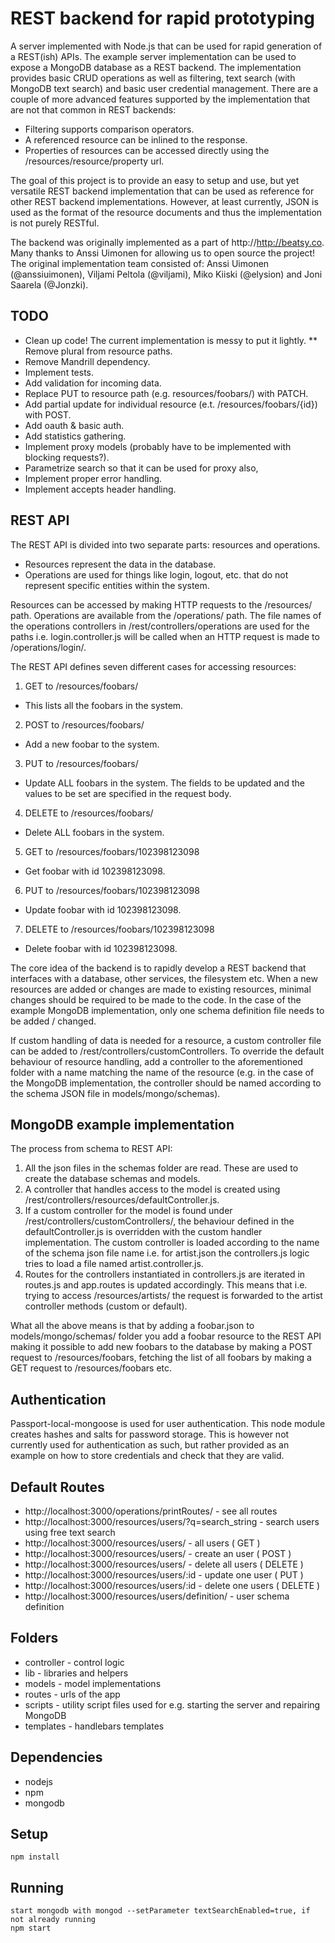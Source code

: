 # REST backend for rapid prototyping

A server implemented with Node.js that can be used for rapid generation of a REST(ish) APIs. The example server
implementation can be used to expose a MongoDB database as a REST backend. The implementation provides basic CRUD
operations as well as filtering, text search (with MongoDB text search) and basic user credential management. There
are a couple of more advanced features supported by the implementation that are not that common in REST backends:

* Filtering supports comparison operators.
* A referenced resource can be inlined to the response.
* Properties of resources can be accessed directly using the /resources/resource/property url.

The goal of this project is to provide an easy to setup and use, but yet versatile REST backend implementation that
can be used as reference for other REST backend implementations. However, at least currently, JSON is used as the
format of the resource documents and thus the implementation is not purely RESTful.

The backend was originally implemented as a part of http://http://beatsy.co. Many thanks to Anssi Uimonen for allowing
us to open source the project! The original implementation team consisted of: Anssi Uimonen (@anssiuimonen),
Viljami Peltola (@viljami), Miko Kiiski (@elysion) and Joni Saarela (@Jonzki).

## TODO

* Clean up code! The current implementation is messy to put it lightly.
** Remove plural from resource paths.
* Remove Mandrill dependency.
* Implement tests.
* Add validation for incoming data.
* Replace PUT to resource path (e.g. resources/foobars/) with PATCH.
* Add partial update for individual resource (e.t. /resources/foobars/{id}) with POST.
* Add oauth & basic auth.
* Add statistics gathering.
* Implement proxy models (probably have to be implemented with blocking requests?).
* Parametrize search so that it can be used for proxy also,
* Implement proper error handling.
* Implement accepts header handling.

## REST API

The REST API is divided into two separate parts: resources and operations.
* Resources represent the data in the database.
* Operations are used for things like login, logout, etc. that do not represent specific entities within the system.

Resources can be accessed by making HTTP requests to the /resources/ path. Operations are available from the
/operations/ path. The file names of the operations controllers in /rest/controllers/operations are used for the paths
i.e. login.controller.js will be called when an HTTP request is made to /operations/login/.

The REST API defines seven different cases for accessing resources:

1. GET to /resources/foobars/
  * This lists all the foobars in the system.
2. POST to /resources/foobars/
  * Add a new foobar to the system.
3. PUT to /resources/foobars/
  * Update ALL foobars in the system. The fields to be updated and the values to be set are specified in the request
    body.
4. DELETE to /resources/foobars/
  * Delete ALL foobars in the system.

5. GET to /resources/foobars/102398123098
  * Get foobar with id 102398123098.
6. PUT to /resources/foobars/102398123098
  * Update foobar with id 102398123098.
7. DELETE to /resources/foobars/102398123098
  * Delete foobar with id 102398123098.

The core idea of the backend is to rapidly develop a REST backend that interfaces with a database, other services,
the filesystem etc. When a new resources are added or changes are made to existing resources, minimal changes should be
required to be made to the code. In the case of the example MongoDB implementation, only one schema definition file
needs to be added / changed.

If custom handling of data is needed for a resource, a custom controller file can be added to
/rest/controllers/customControllers. To override the default behaviour of resource handling, add a controller to the
aforementioned folder with a name matching the name of the resource (e.g. in the case of the MongoDB implementation, the
controller should be named according to the schema JSON file in models/mongo/schemas).

## MongoDB example implementation

The process from schema to REST API:
1. All the json files in the schemas folder are read. These are used to create the database schemas and models.
2. A controller that handles access to the model is created using /rest/controllers/resources/defaultController.js.
3. If a custom controller for the model is found under /rest/controllers/customControllers/, the behaviour defined
   in the defaultController.js is overridden with the custom handler implementation. The custom controller is loaded
   according to the name of the schema json file name i.e. for artist.json the controllers.js logic tries to load a file
   named artist.controller.js.
4. Routes for the controllers instantiated in controllers.js are iterated in routes.js and app.routes is updated
   accordingly. This means that i.e. trying to access /resources/artists/ the request is forwarded to the artist
   controller methods (custom or default).

What all the above means is that by adding a foobar.json to models/mongo/schemas/ folder you add a foobar resource to
the REST API making it possible to add new foobars to the database by making a POST request to /resources/foobars,
fetching the list of all foobars by making a GET request to /resources/foobars etc.

## Authentication

Passport-local-mongoose is used for user authentication. This node module creates hashes and salts for password storage.
This is however not currently used for authentication as such, but rather provided as an example on how to store
credentials and check that they are valid.

## Default Routes

* http://localhost:3000/operations/printRoutes/ - see all routes
* http://localhost:3000/resources/users/?q=search_string - search users using free text search
* http://localhost:3000/resources/users/ - all users ( GET )
* http://localhost:3000/resources/users/ - create an user ( POST )
* http://localhost:3000/resources/users/ - delete all users ( DELETE )
* http://localhost:3000/resources/users/:id - update one user ( PUT )
* http://localhost:3000/resources/users/:id - delete one users ( DELETE )
* http://localhost:3000/resources/users/definition/ - user schema definition

## Folders

 * controller - control logic
 * lib - libraries and helpers
 * models - model implementations
 * routes - urls of the app
 * scripts - utility script files used for e.g. starting the server and repairing MongoDB
 * templates - handlebars templates

## Dependencies

 * nodejs
 * npm
 * mongodb

## Setup

    npm install

## Running

    start mongodb with mongod --setParameter textSearchEnabled=true, if not already running
    npm start


